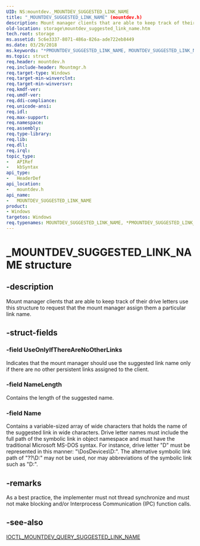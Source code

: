 ```yaml
---
UID: NS:mountdev._MOUNTDEV_SUGGESTED_LINK_NAME
title: "_MOUNTDEV_SUGGESTED_LINK_NAME" (mountdev.h)
description: Mount manager clients that are able to keep track of their drive letters use this structure to request that the mount manager assign them a particular link name.
old-location: storage\mountdev_suggested_link_name.htm
tech.root: storage
ms.assetid: 5c6e3337-8071-486a-826a-ade722eb8449
ms.date: 03/29/2018
ms.keywords: "*PMOUNTDEV_SUGGESTED_LINK_NAME, MOUNTDEV_SUGGESTED_LINK_NAME, MOUNTDEV_SUGGESTED_LINK_NAME structure [Storage Devices], PMOUNTDEV_SUGGESTED_LINK_NAME, PMOUNTDEV_SUGGESTED_LINK_NAME structure pointer [Storage Devices], _MOUNTDEV_SUGGESTED_LINK_NAME, mountdev/MOUNTDEV_SUGGESTED_LINK_NAME, mountdev/PMOUNTDEV_SUGGESTED_LINK_NAME, storage.mountdev_suggested_link_name, structs-mntmgr_fc4a3528-34b9-4112-9501-87db4e87f9f3.xml"
ms.topic: struct
req.header: mountdev.h
req.include-header: Mountmgr.h
req.target-type: Windows
req.target-min-winverclnt: 
req.target-min-winversvr: 
req.kmdf-ver: 
req.umdf-ver: 
req.ddi-compliance: 
req.unicode-ansi: 
req.idl: 
req.max-support: 
req.namespace: 
req.assembly: 
req.type-library: 
req.lib: 
req.dll: 
req.irql: 
topic_type:
-	APIRef
-	kbSyntax
api_type:
-	HeaderDef
api_location:
-	mountdev.h
api_name:
-	MOUNTDEV_SUGGESTED_LINK_NAME
product:
- Windows
targetos: Windows
req.typenames: MOUNTDEV_SUGGESTED_LINK_NAME, *PMOUNTDEV_SUGGESTED_LINK_NAME
---
```


# _MOUNTDEV_SUGGESTED_LINK_NAME structure

## -description

Mount manager clients that are able to keep track of their drive letters use this structure to request that the mount manager assign them a particular link name.

## -struct-fields

### -field UseOnlyIfThereAreNoOtherLinks

Indicates that the mount manager should use the suggested link name only if there are no other persistent links assigned to the client.

### -field NameLength

Contains the length of the suggested name. 

### -field Name

Contains a variable-sized array of wide characters that holds the name of the suggested link in wide characters. Drive letter names must include the full path of the symbolic link in object namespace and must have the traditional Microsoft MS-DOS syntax. For instance, drive letter "D" must be represented in this manner: "\DosDevices\D:". The alternative symbolic link path of "\??\D:" may not be used, nor may abbreviations of the symbolic link such as "D:". 

## -remarks

As a best practice, the implementer must not thread synchronize and must not make blocking and/or Interprocess Communication (IPC) function calls.

## -see-also

[IOCTL_MOUNTDEV_QUERY_SUGGESTED_LINK_NAME](ni-mountdev-ioctl_mountdev_query_suggested_link_name.md)
